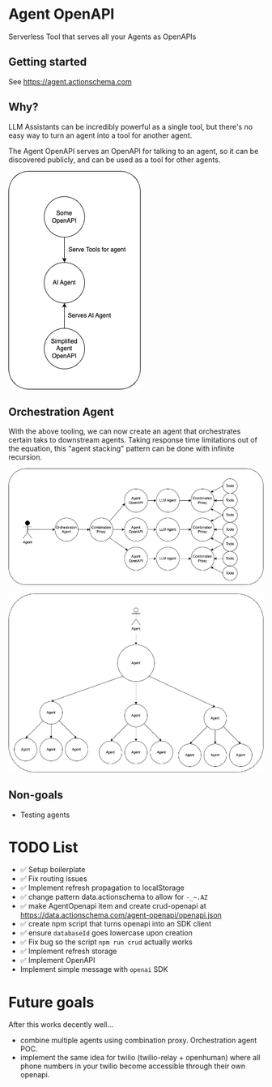 # Agent OpenAPI

Serverless Tool that serves all your Agents as OpenAPIs

## Getting started

See https://agent.actionschema.com

## Why?

LLM Assistants can be incredibly powerful as a single tool, but there's no easy way to turn an agent into a tool for another agent.

The Agent OpenAPI serves an OpenAPI for talking to an agent, so it can be discovered publicly, and can be used as a tool for other agents.

![](agent-openapi.drawio.png)

## Orchestration Agent

With the above tooling, we can now create an agent that orchestrates certain taks to downstream agents. Taking response time limitations out of the equation, this "agent stacking" pattern can be done with infinite recursion.

![](orchestration-agent.drawio.png)

![](agent-stacking.drawio.png)

## Non-goals

- Testing agents

# TODO List

- ✅ Setup boilerplate
- ✅ Fix routing issues
- ✅ Implement refresh propagation to localStorage
- ✅ change pattern data.actionschema to allow for `-_~.AZ`
- ✅ make AgentOpenapi item and create crud-openapi at https://data.actionschema.com/agent-openapi/openapi.json
- ✅ create npm script that turns openapi into an SDK client
- ✅ ensure `databaseId` goes lowercase upon creation
- ✅ Fix bug so the script `npm run crud` actually works
- ✅ Implement refresh storage
- ✅ Implement OpenAPI
- Implement simple message with `openai` SDK

# Future goals

After this works decently well...

- combine multiple agents using combination proxy. Orchestration agent POC.
- implement the same idea for twilio (twilio-relay + openhuman) where all phone numbers in your twilio become accessible through their own openapi.
